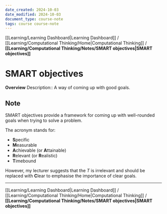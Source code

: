 ```yaml
---
date_created: 2024-10-03
date_modified: 2024-10-03
document_type: course-note
tags: course course-note
---
```

[[Learning/Learning Dashboard|Learning Dashboard]] / [[Learning/Computational Thinking/Home|Computational Thinking]] / **[[Learning/Computational Thinking/Notes/SMART objectives|SMART objectives]]**
# SMART objectives
**Overview**
Description:: A way of coming up with good goals.

## Note

SMART objectives provide a framework for coming up with well-rounded goals when trying to solve a problem.

The acronym stands for:
- **S**pecific
- **M**easurable
- **A**chievable (or **A**ttainable)
- **R**elevant (or **R**ealistic)
- **T**imebound

However, my lecturer suggests that the *T* is irrelevant and should be replaced with **C**lear to emphasise the importance of clear goals.

---
[[Learning/Learning Dashboard|Learning Dashboard]] / [[Learning/Computational Thinking/Home|Computational Thinking]] / **[[Learning/Computational Thinking/Notes/SMART objectives|SMART objectives]]**